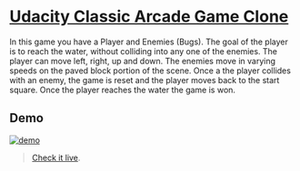 # [Udacity Classic Arcade Game Clone](https://github.com/HebaFahmi/frontend-nanodegree-arcade-game-master)

In this game you have a Player and Enemies (Bugs). The goal of the player is to reach the water, without colliding into any one of the enemies. The player can move left, right, up and down. The enemies move in varying speeds on the paved block portion of the scene. Once a the player collides with an enemy, the game is reset and the player moves back to the start square. Once the player reaches the water the game is won.

## Demo

[![demo](./images/demo.gif)](https://github.com/HebaFahmi/frontend-nanodegree-arcade-game-master/blob/master/demo.png)

> [Check it live](https://github.com/HebaFahmi/frontend-nanodegree-arcade-game-master/blob/master/demo.gif).

